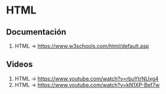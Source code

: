 # HTML
## Documentación
1. HTML -> https://www.w3schools.com/html/default.asp
## Videos
1. HTML -> https://www.youtube.com/watch?v=rbuYtrNUxg4
2. HTML -> https://www.youtube.com/watch?v=kN1XP-Bef7w